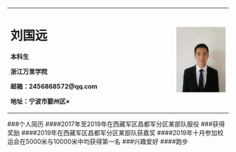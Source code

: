 <table border="0">
  <tr>
    <td width="75%">
      <h1>刘国远</h1>
      <p><b>本科生</b></p>
      <p><b>浙江万里学院</b></p>
      <p><b>邮箱：2456868572@qq.com</b></p>
      <p><b>地址：宁波市鄞州区×</b></p>
    </td>
    <td width="25%">
      <img src="微信图片_20200205203820.jpg" width="100%">      
    </td>
  </tr>
</table>
###个人简历
####2017年至2019年在西藏军区昌都军分区某部队服役
###获得奖励
####2019年在西藏军区昌都军分区某部队获嘉奖
####2019年十月参加校运会在5000米与10000米中均获得第一名
###兴趣爱好
####跑步
